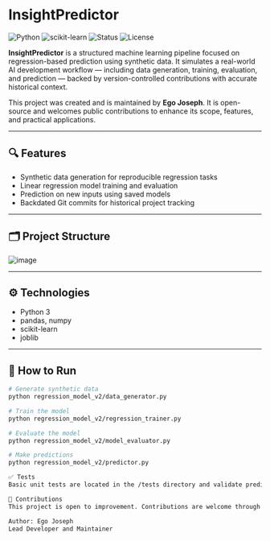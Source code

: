 # InsightPredictor
![Python](https://img.shields.io/badge/Python-3.9-blue)
![scikit-learn](https://img.shields.io/badge/Scikit--Learn-Regression-orange)
![Status](https://img.shields.io/badge/Status-Maintained-brightgreen)
![License](https://img.shields.io/badge/License-MIT-informational)

**InsightPredictor** is a structured machine learning pipeline focused on regression-based prediction using synthetic data. It simulates a real-world AI development workflow — including data generation, training, evaluation, and prediction — backed by version-controlled contributions with accurate historical context.

This project was created and is maintained by **Ego Joseph**. It is open-source and welcomes public contributions to enhance its scope, features, and practical applications.

---

## 🔍 Features

- Synthetic data generation for reproducible regression tasks
- Linear regression model training and evaluation
- Prediction on new inputs using saved models
- Backdated Git commits for historical project tracking

---

## 🗂️ Project Structure

![image](https://github.com/user-attachments/assets/40712264-5d2d-4498-8063-b006fcbfdc82)


---

## ⚙️ Technologies

- Python 3
- pandas, numpy
- scikit-learn
- joblib

---

## 🚀 How to Run

```bash
# Generate synthetic data
python regression_model_v2/data_generator.py

# Train the model
python regression_model_v2/regression_trainer.py

# Evaluate the model
python regression_model_v2/model_evaluator.py

# Make predictions
python regression_model_v2/predictor.py

✅ Tests
Basic unit tests are located in the /tests directory and validate prediction pipeline functionality.

🤝 Contributions
This project is open to improvement. Contributions are welcome through pull requests and issues.

Author: Ego Joseph
Lead Developer and Maintainer  
